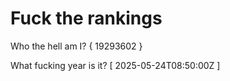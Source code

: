 # Fuck the rankings

Who the hell am I?
{ 19293602 }

What fucking year is it?
[ 2025-05-24T08:50:00Z ]
